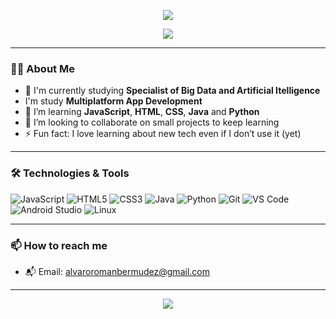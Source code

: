 <p align="center">
  <img src="https://capsule-render.vercel.app/api?type=waving&color=0:00c6ff,100:0072ff&height=200&section=header&text=Hi%20there!%20I'm%20Álvaro👋&fontSize=40&fontColor=ffffff" />
</p>

<p align="center">
  <img src="https://readme-typing-svg.herokuapp.com?font=Fira+Code&size=24&pause=1000&color=0072FF&center=true&vCenter=true&width=435&lines=Junior+Developer;Tech+Enthusiast;Always+Learning+New+Things" />
</p>

---

### 🙋‍♂️ About Me

- 🔭 I'm currently studying **Specialist of Big Data and Artificial Itelligence**
-  I'm study **Multiplatform App Development**
- 🌱 I’m learning **JavaScript**, **HTML**, **CSS**, **Java** and **Python**
- 🤝 I’m looking to collaborate on small projects to keep learning
- ⚡ Fun fact: I love learning about new tech even if I don’t use it (yet)

---

### 🛠️ Technologies & Tools

![JavaScript](https://img.shields.io/badge/-JavaScript-333333?style=flat&logo=javascript)
![HTML5](https://img.shields.io/badge/-HTML5-333333?style=flat&logo=html5)
![CSS3](https://img.shields.io/badge/-CSS3-333333?style=flat&logo=css3)
![Java](https://img.shields.io/badge/-Java-333333?style=flat&logo=java)
![Python](https://img.shields.io/badge/-Python-333333?style=flat&logo=python)
![Git](https://img.shields.io/badge/-Git-333333?style=flat&logo=git)
![VS Code](https://img.shields.io/badge/-VS%20Code-333333?style=flat&logo=visual-studio-code)
![Android Studio](https://img.shields.io/badge/-Android%20Studio-333333?style=flat&logo=android-studio)
![Linux](https://img.shields.io/badge/-Linux-333333?style=flat&logo=linux)

---

### 📫 How to reach me

- 📬 Email: alvaroromanbermudez@gmail.com

---

<p align="center">
  <img src="https://capsule-render.vercel.app/api?type=waving&color=0:00c6ff,100:0072ff&height=100&section=footer"/>
</p>
